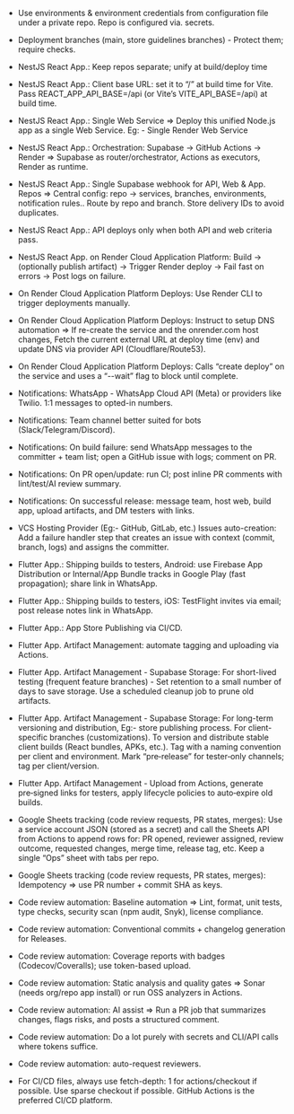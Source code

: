 * Use environments & environment credentials from configuration file under a private repo. Repo is configured via. secrets.
* Deployment branches (main, store guidelines branches) - Protect them; require checks.

* NestJS React App.: Keep repos separate; unify at build/deploy time
* NestJS React App.: Client base URL: set it to “/” at build time for Vite. Pass REACT_APP_API_BASE=/api (or Vite’s VITE_API_BASE=/api) at build time.
* NestJS React App.: Single Web Service => Deploy this unified Node.js app as a single Web Service. Eg: - Single Render Web Service
* NestJS React App.: Orchestration: Supabase → GitHub Actions → Render => Supabase as router/orchestrator, Actions as executors, Render as runtime.
* NestJS React App.: Single Supabase webhook for API, Web & App. Repos => Central config: repo → services, branches, environments, notification rules.. Route by repo and branch. Store delivery IDs to avoid duplicates.
* NestJS React App.: API deploys only when both API and web criteria pass.

* NestJS React App. on Render Cloud Application Platform: Build → (optionally publish artifact) → Trigger Render deploy → Fail fast on errors → Post logs on failure.

* On Render Cloud Application Platform Deploys: Use Render CLI to trigger deployments manually.
* On Render Cloud Application Platform Deploys: Instruct to setup DNS automation => If re-create the service and the onrender.com host changes, Fetch the current external URL at deploy time (env) and update DNS via provider API (Cloudflare/Route53).
* On Render Cloud Application Platform Deploys: Calls “create deploy” on the service and uses a “--wait” flag to block until complete.

* Notifications: WhatsApp - WhatsApp Cloud API (Meta) or providers like Twilio. 1:1 messages to opted-in numbers.
* Notifications: Team channel better suited for bots (Slack/Telegram/Discord).
* Notifications: On build failure: send WhatsApp messages to the committer + team list; open a GitHub issue with logs; comment on PR.
* Notifications: On PR open/update: run CI; post inline PR comments with lint/test/AI review summary.
* Notifications: On successful release: message team, host web, build app, upload artifacts, and DM testers with links.
* VCS Hosting Provider (Eg:- GitHub, GitLab, etc.) Issues auto-creation: Add a failure handler step that creates an issue with context (commit, branch, logs) and assigns the committer.

* Flutter App.: Shipping builds to testers, Android: use Firebase App Distribution or Internal/App Bundle tracks in Google Play (fast propagation); share link in WhatsApp.
* Flutter App.: Shipping builds to testers, iOS: TestFlight invites via email; post release notes link in WhatsApp.
* Flutter App.: App Store Publishing via CI/CD.
* Flutter App. Artifact Management: automate tagging and uploading via Actions.
* Flutter App. Artifact Management - Supabase Storage: For short-lived testing (frequent feature branches) - Set retention to a small number of days to save storage. Use a scheduled cleanup job to prune old artifacts.
* Flutter App. Artifact Management - Supabase Storage: For long-term versioning and distribution, Eg:- store publishing process. For client-specific branches (customizations). To version and distribute stable client builds (React bundles, APKs, etc.). Tag with a naming convention per client and environment. Mark “pre‑release” for tester‑only channels; tag per client/version.
* Flutter App. Artifact Management - Upload from Actions, generate pre‑signed links for testers, apply lifecycle policies to auto‑expire old builds.

* Google Sheets tracking (code review requests, PR states, merges): Use a service account JSON (stored as a secret) and call the Sheets API from Actions to append rows for: PR opened, reviewer assigned, review outcome, requested changes, merge time, release tag, etc. Keep a single “Ops” sheet with tabs per repo.
* Google Sheets tracking (code review requests, PR states, merges): Idempotency => use PR number + commit SHA as keys.

* Code review automation: Baseline automation => Lint, format, unit tests, type checks, security scan (npm audit, Snyk), license compliance.
* Code review automation: Conventional commits + changelog generation for Releases.
* Code review automation: Coverage reports with badges (Codecov/Coveralls); use token-based upload.
* Code review automation: Static analysis and quality gates => Sonar (needs org/repo app install) or run OSS analyzers in Actions.
* Code review automation: AI assist => Run a PR job that summarizes changes, flags risks, and posts a structured comment.
* Code review automation: Do a lot purely with secrets and CLI/API calls where tokens suffice.
* Code review automation: auto-request reviewers.

* For CI/CD files, always use fetch-depth: 1 for actions/checkout if possible. Use sparse checkout if possible. GitHub Actions is the preferred CI/CD platform.
